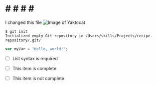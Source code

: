 # # # # # #
I changed this file
![Image of Yaktocat](https://octodex.github.com/images/yaktocat.png)
```
$ git init
Initialized empty Git repository in /Users/skills/Projects/recipe-repository/.git/
```
``` javascript
var myVar = "Hello, world!";
```

- [ ] List syntax is required
- [ ] This item is complete
- [ ] This item is not complete

